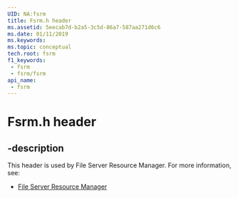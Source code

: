 ```yaml
---
UID: NA:fsrm
title: Fsrm.h header
ms.assetid: 5eecab7d-b2a5-3c5d-86a7-587aa271d6c6
ms.date: 01/11/2019
ms.keywords: 
ms.topic: conceptual
tech.root: fsrm
f1_keywords:
 - fsrm
 - fsrm/fsrm
api_name:
 - fsrm
---
```


# Fsrm.h header


## -description

This header is used by File Server Resource Manager. For more information, see:

- [File Server Resource Manager](../_fsrm/index.md)

